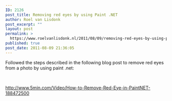 ```yaml
---
ID: 2126
post_title: Removing red eyes by using Paint .NET
author: Roel van Lisdonk
post_excerpt: ""
layout: post
permalink: >
  https://www.roelvanlisdonk.nl/2011/08/09/removing-red-eyes-by-using-paint-net/
published: true
post_date: 2011-08-09 21:36:05
---
```

<p>Followed the steps described in the following blog post to remove red eyes from a photo by using paint .net:</p>  <p>&#160;</p>  <p><a title="http://www.5min.com/Video/How-to-Remove-Red-Eye-in-PaintNET-188472500" href="http://www.5min.com/Video/How-to-Remove-Red-Eye-in-PaintNET-188472500">http://www.5min.com/Video/How-to-Remove-Red-Eye-in-PaintNET-188472500</a></p>